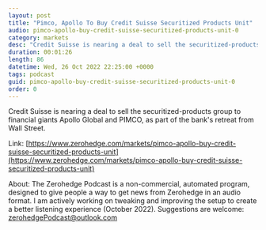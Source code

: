 ```yaml
---
layout: post
title: "Pimco, Apollo To Buy Credit Suisse Securitized Products Unit"
audio: pimco-apollo-buy-credit-suisse-securitized-products-unit-0
category: markets
desc: "Credit Suisse is nearing a deal to sell the securitized-products group to financial giants Apollo Global and PIMCO, as part of the bank's retreat from Wall Street."
duration: 00:01:26
length: 86
datetime: Wed, 26 Oct 2022 22:25:00 +0000
tags: podcast
guid: pimco-apollo-buy-credit-suisse-securitized-products-unit-0
order: 0
---
```

Credit Suisse is nearing a deal to sell the securitized-products group to financial giants Apollo Global and PIMCO, as part of the bank's retreat from Wall Street.

Link: [https://www.zerohedge.com/markets/pimco-apollo-buy-credit-suisse-securitized-products-unit](https://www.zerohedge.com/markets/pimco-apollo-buy-credit-suisse-securitized-products-unit)

About: The Zerohedge Podcast is a non-commercial, automated program, designed to give people a way to get news from Zerohedge in an audio format.  I am actively working on tweaking and improving the setup to create a better listening experience (October 2022).  Suggestions are welcome: [zerohedgePodcast@outlook.com](mailto:zerohedgePodcast@outlook.com)